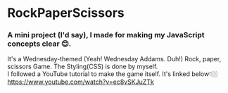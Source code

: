# RockPaperScissors
### A mini project (I'd say), I made for making my JavaScript concepts clear 😊.
It's a Wednesday-themed (Yeah! Wednesday Addams. Duh!) Rock, paper, scissors Game.
The Styling(CSS) is done by myself.
<br>
I followed a YouTube tutorial to make the game itself. It's linked below👇🏼
<br>
https://www.youtube.com/watch?v=ec8vSKJuZTk
